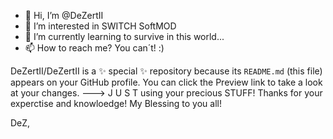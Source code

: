 - 👋 Hi, I’m @DeZertII
- 👀 I’m interested in SWITCH SoftMOD
- 🌱 I’m currently learning to survive in this world...
- 📫 How to reach me? You can´t! :)

DeZertII/DeZertII is a ✨ special ✨ repository because its `README.md` (this file) appears on your GitHub profile.
You can click the Preview link to take a look at your changes.
--->
J U S T   using your precious STUFF! Thanks for your experctise and knowloedge!
My Blessing to you all!

DeZ,
